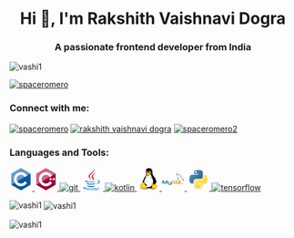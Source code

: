 <h1 align="center">Hi 👋, I'm Rakshith Vaishnavi Dogra</h1>
<h3 align="center">A passionate frontend developer from India</h3>

<p align="left"> <img src="https://komarev.com/ghpvc/?username=vashi1&label=Profile%20views&color=0e75b6&style=flat" alt="vashi1" /> </p>

<p align="left"> <a href="https://twitter.com/spaceromero" target="blank"><img src="https://img.shields.io/twitter/follow/spaceromero?logo=twitter&style=for-the-badge" alt="spaceromero" /></a> </p>

<h3 align="left">Connect with me:</h3>
<p align="left">
<a href="https://twitter.com/spaceromero" target="blank"><img align="center" src="https://raw.githubusercontent.com/rahuldkjain/github-profile-readme-generator/master/src/images/icons/Social/twitter.svg" alt="spaceromero" height="30" width="40" /></a>
<a href="https://linkedin.com/in/rakshith vaishnavi dogra" target="blank"><img align="center" src="https://raw.githubusercontent.com/rahuldkjain/github-profile-readme-generator/master/src/images/icons/Social/linked-in-alt.svg" alt="rakshith vaishnavi dogra" height="30" width="40" /></a>
<a href="https://instagram.com/spaceromero2" target="blank"><img align="center" src="https://raw.githubusercontent.com/rahuldkjain/github-profile-readme-generator/master/src/images/icons/Social/instagram.svg" alt="spaceromero2" height="30" width="40" /></a>
</p>

<h3 align="left">Languages and Tools:</h3>
<p align="left"> <a href="https://www.cprogramming.com/" target="_blank" rel="noreferrer"> <img src="https://raw.githubusercontent.com/devicons/devicon/master/icons/c/c-original.svg" alt="c" width="40" height="40"/> </a> <a href="https://www.w3schools.com/cpp/" target="_blank" rel="noreferrer"> <img src="https://raw.githubusercontent.com/devicons/devicon/master/icons/cplusplus/cplusplus-original.svg" alt="cplusplus" width="40" height="40"/> </a> <a href="https://git-scm.com/" target="_blank" rel="noreferrer"> <img src="https://www.vectorlogo.zone/logos/git-scm/git-scm-icon.svg" alt="git" width="40" height="40"/> </a> <a href="https://www.java.com" target="_blank" rel="noreferrer"> <img src="https://raw.githubusercontent.com/devicons/devicon/master/icons/java/java-original.svg" alt="java" width="40" height="40"/> </a> <a href="https://kotlinlang.org" target="_blank" rel="noreferrer"> <img src="https://www.vectorlogo.zone/logos/kotlinlang/kotlinlang-icon.svg" alt="kotlin" width="40" height="40"/> </a> <a href="https://www.linux.org/" target="_blank" rel="noreferrer"> <img src="https://raw.githubusercontent.com/devicons/devicon/master/icons/linux/linux-original.svg" alt="linux" width="40" height="40"/> </a> <a href="https://www.mysql.com/" target="_blank" rel="noreferrer"> <img src="https://raw.githubusercontent.com/devicons/devicon/master/icons/mysql/mysql-original-wordmark.svg" alt="mysql" width="40" height="40"/> </a> <a href="https://www.python.org" target="_blank" rel="noreferrer"> <img src="https://raw.githubusercontent.com/devicons/devicon/master/icons/python/python-original.svg" alt="python" width="40" height="40"/> </a> <a href="https://www.tensorflow.org" target="_blank" rel="noreferrer"> <img src="https://www.vectorlogo.zone/logos/tensorflow/tensorflow-icon.svg" alt="tensorflow" width="40" height="40"/> </a> </p>

<p><img align="left" src="https://github-readme-stats.vercel.app/api/top-langs?username=vashi1&show_icons=true&locale=en&layout=compact" alt="vashi1" /></p>

<p>&nbsp;<img align="center" src="https://github-readme-stats.vercel.app/api?username=vashi1&show_icons=true&locale=en" alt="vashi1" /></p>

<p><img align="center" src="https://github-readme-streak-stats.herokuapp.com/?user=vashi1&" alt="vashi1" /></p>
